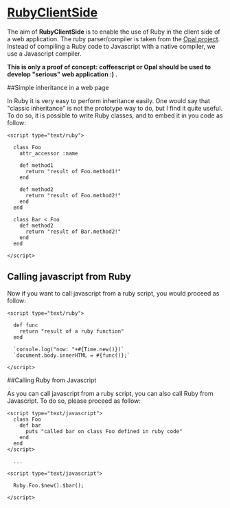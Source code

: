 # [RubyClientSide]()

The aim of **RubyClientSide** is to enable the use of Ruby in the client side of a web application.
The ruby parser/compiler is taken from the [Opal project](https://github.com/opal/opal).
Instead of compiling a Ruby code to Javascript with a native compiler, we use a Javascript compiler.

**This is only a proof of concept: coffeescript or Opal should be used to develop "serious" web application :) .**

##Simple inheritance in a web page

In Ruby it is very easy to perform inheritance easily.
One would say that "classic inheritance" is not the prototype way to do, but I find it quite useful.
To do so, it is possible to write Ruby classes, and to embed it in you code as follow:
```
<script type="text/ruby">
      
  class Foo
    attr_accessor :name

    def method1
      return "result of Foo.method1!"
    end

    def method2
      return "result of Foo.method2!"
    end
  end

  class Bar < Foo
    def method2
      return "result of Bar.method2!"
    end
  end

</script>
```

## Calling javascript from Ruby

Now if you want to call javascript from a ruby script, you would proceed as follow:
```
<script type="text/ruby">
      
  def func 
    return "result of a ruby function"
  end

  `console.log("now: "+#{Time.new()})`
  `document.body.innerHTML = #{func()};`

</script>
```

##Calling Ruby from Javascript

As you can call javascript from a ruby script, you can also call Ruby from Javascript. To do so, please proceed as follow:

```
<script type="text/javascript">
  class Foo
    def bar
      puts "called bar on class Foo defined in ruby code"
    end
  end
</script>

  ...

<script type="text/javascript">
      
  Ruby.Foo.$new().$bar();

</script>
```

    

